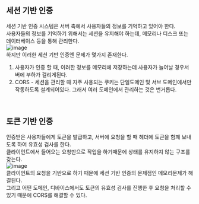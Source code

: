 ## 세션 기반 인증
세션 기반 인증 시스템은 서버 측에서 사용자들의 정보를 기억하고 있어야 한다.   
사용자들의 정보를 기억하기 위해서는 세션을 유지해야 하는데, 메모리나 디스크 또는 데이터베이스 등을 통해 관리한다.   
![image](https://github.com/chlangus/frontend-note/assets/139041897/f78091d9-353e-4197-a225-e3cf43dc3e86)   
하지만 이러한 세션 기반 인증엔 문제가 몇가지 존재한다.   
1. 사용자가 인증 할 때, 이러한 정보를 메모리에 저장하는데 사용자가 늘어날 경우서버에 부하가 걸리게된다.
2. CORS - 세션을 관리할 때 자주 사용되는 쿠키는 단일도메인 및 서브 도메인에서만 작동하도록 설계되어있다. 그래서 여러 도메인에서 관리하는 것은 번거롭다.
<br>

## 토큰 기반 인증
인증받은 사용자들에게 토큰을 발급하고, 서버에 요청을 할 때 헤더에 토큰을 함께 보내도록 하여 유효성 검사를 한다.   
클라이언트에서 들어오는 요청만으로 작업을 하기때문에 상태를 유지하지 않는 구조를 갖는다.   
![image](https://github.com/chlangus/frontend-note/assets/139041897/53306f5b-e1ed-4ce6-8bee-78f990f499ec)   
클라이언트의 요청을 기반으로 하기 때문에 세션 기반 인증의 문제점인 메모리문제가 해결된다.   
그리고 어떤 도메인, 디바이스에서도 토큰의 유효성 검사를 진행한 후 요청을 처리할 수 있기 때문에 CORS를 해결할 수 있다.   

